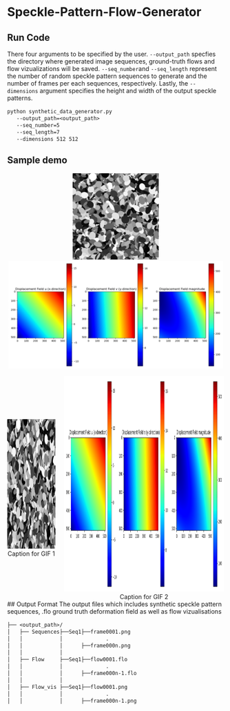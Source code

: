# Speckle-Pattern-Flow-Generator

## Run Code
There four arguments to be specified by the user. `--output_path` specfies the directory where generated image sequences, ground-truth flows and flow vizualizations will be saved.  `--seq_number`and  `--seq_length` represent the number of random speckle pattern sequences to generate and the number of frames per each sequences, respectively.
Lastly, the `--dimensions` argument specifies the height and width of the output speckle patterns.
```
python synthetic_data_generator.py
   --output_path=<output_path>
   --seq_number=5
   --seq_length=7
   --dimensions 512 512
```

## Sample demo

<p align="center">
   <img src="https://github.com/Fisseha21/Speckle-Pattern-Flow-Generator/blob/main/Samples/Speckle_sequence.gif" width="200" height="200" alt="Demo GIF">
   <img src="https://github.com/Fisseha21/Speckle-Pattern-Flow-Generator/blob/main/Samples/Speckle_sequence_flow.gif" width="500" height="250" alt="Demo GIF">
</p>

<div style="display: flex; justify-content: center; align-items: center; gap: 20px;">
  <figure style="text-align: center; margin: 0;">
    <img src="https://github.com/Fisseha21/Speckle-Pattern-Flow-Generator/blob/main/Samples/Speckle_sequence.gif" height="300" alt="GIF 1">
    <figcaption>Caption for GIF 1</figcaption>
  </figure>
  <figure style="text-align: center; margin: 0;">
    <img src="https://github.com/Fisseha21/Speckle-Pattern-Flow-Generator/blob/main/Samples/Speckle_sequence_flow.gif" height="500" alt="GIF 2">
    <figcaption>Caption for GIF 2</figcaption>
  </figure>
</div>
## Output Format
The output files which includes synthetic speckle pattern sequences, .flo ground truth deformation field as well as flow vizualisations

```
├── <output_path>/
│   ├── Sequences├──Seq1├──frame0001.png
│   │            │              .
│   │            │      ├──frame000n.png     
│   │            │ 
│   ├── Flow     ├──Seq1├──flow0001.flo
│   │            │              .
│   │            │      ├──frame000n-1.flo
│   │            │     
│   ├── Flow_vis ├──Seq1├──flow0001.png
│   │            │              .
│   │            │      ├──frame000n-1.png
```
